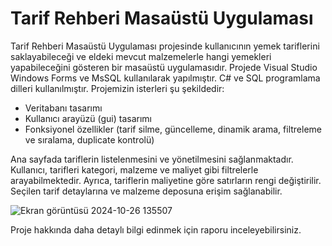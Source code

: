 # Tarif Rehberi Masaüstü Uygulaması
Tarif Rehberi Masaüstü Uygulaması projesinde kullanıcının yemek tariflerini saklayabileceği ve eldeki mevcut malzemelerle hangi yemekleri yapabileceğini gösteren bir masaüstü uygulamasıdır.
Projede Visual Studio Windows Forms ve MsSQL kullanılarak yapılmıştır. C# ve SQL programlama dilleri kullanılmıştır. 
Projemizin isterleri şu şekildedir: 
- Veritabanı tasarımı 
- Kullanıcı arayüzü (gui) tasarımı 
- Fonksiyonel özellikler (tarif silme, güncelleme, dinamik arama, filtreleme ve sıralama, duplicate kontrolü)

Ana sayfada tariflerin listelenmesini ve yönetilmesini sağlanmaktadır. Kullanıcı, tarifleri kategori, malzeme ve maliyet gibi filtrelerle arayabilmektedir. Ayrıca, tariflerin maliyetine göre satırların rengi değiştirilir. Seçilen tarif detaylarına ve malzeme deposuna erişim sağlanabilir. 


![Ekran görüntüsü 2024-10-26 135507](https://github.com/user-attachments/assets/42a72fde-f15e-40aa-84d5-b0c05558a16c)


Proje hakkında daha detaylı bilgi edinmek için raporu inceleyebilirsiniz.
